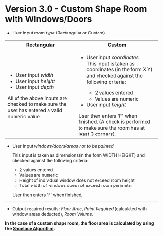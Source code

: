 # Version 3.0 - Custom Shape Room with Windows/Doors

- User input *room type* (Rectangular or Custom)

<table>
  <tbody>
    <tr>
      <th>Rectangular</th>
      <th>Custom</th>
    </tr>
    <tr>
      <td>
        <ul>
          <li>User input <i>width</i></li>
          <li>User input <i>height</i></li>
          <li>User input <i>depth</i></li>
        </ul>
        All of the above inputs are checked to make sure the user has entered a valid numeric value.
      </td>
      <td>
        <ul>
          <li>User input <i>coordinates</i></li>
          This input is taken as coordinates (in the form X Y) and checked against the following criteria:
          <ul>
            <li>2 values entered</li>
            <li>Values are numeric</li>
          </ul>
          <li>User input <i>height</i></li>
        </ul>
        User then enters 'F' when finished. (A check is performed to make sure the room has at least 3 corners).
      </td>
    </tr>
  </tbody>
</table>

- User input *windows/doors/areas not to be painted*

  This input is taken as dimensions(in the form WIDTH HEIGHT) and checked against the following criteria:
  
  - 2 values entered
  - Values are numeric
  - Height of individual window does not exceed room height
  - Total width of windows does not exceed room perimeter
  
  User then enters 'F' when finished.

---

- Output required results: *Floor Area*, *Paint Required* (calculated with window areas deducted), *Room Volume*.

**In the case of a custom shape room, the floor area is calculated by using the [Shoelace Algorithm](https://en.wikipedia.org/wiki/Shoelace_formula).**
